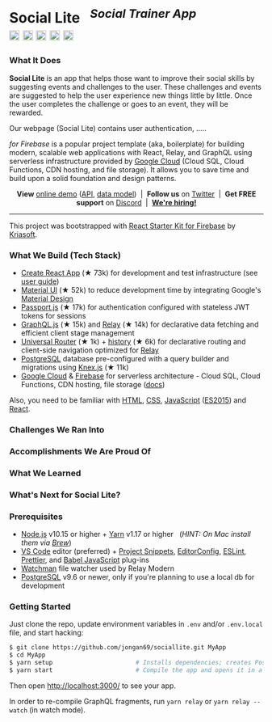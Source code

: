 <h1>
  Social Lite &nbsp; <sup><i>Social Trainer App</i></sup><br>
  <a href="https://circleci.com/gh/kriasoft/react-firebase-starter"><img src="https://circleci.com/gh/kriasoft/react-firebase-starter.svg?style=svg" alt="Build Status" height="20" /></a>
  <img src="https://api.dependabot.com/badges/status?host=github&repo=kriasoft/react-firebase-starter" alt="Dependabot" height="20" />
  <a href="https://opencollective.com/react-firebase-starter"><img src="https://opencollective.com/react-firebase-starter/backers/badge.svg?maxAge=3600" height="20"></a>
  <a href="https://twitter.com/ReactStarter"><img src="https://img.shields.io/twitter/follow/ReactStarter.svg?style=social&amp;label=Follow&amp;maxAge=3600" alt="Twitter" height="20"></a>
  <a href="https://discord.gg/2nKEnKq"><img src="https://img.shields.io/badge/chat-Discord-green.svg?style=social&amp;maxAge=3600" height="20"></a>
</h1>

### What It Does

**Social Lite** is an app that helps those want to improve their social skills by 
suggesting events and challenges to the user. These challenges and events are suggested to help 
the user experience new things little by little. Once the user completes the challenge or goes to an event, 
they will be rewarded. 

Our webpage (<a heref="www.social-lite.tech">Social Lite</a>) contains user authentication, .....

<NOTE INSERT MORE HERE>

_for Firebase_ is a popular project template (aka, boilerplate) for building
modern, scalable web applications with React, Relay, and GraphQL using serverless infrastructure
provided by <a href="https://cloud.google.com/">Google Cloud</a> (Cloud SQL, Cloud Functions, CDN
hosting, and file storage). It allows you to save time and build upon a solid foundation and
design patterns.

<p align="center"><strong>View</strong> <a href="https://firebase.reactstarter.com">online demo</a> (<a href="https://firebase.reactstarter.com/graphql">API</a>, <a href="https://firebase.reactstarter.com/graphql/model">data model</a>) &nbsp;|&nbsp; <strong>Follow us</strong> on <a href="https://twitter.com/ReactStarter">Twitter</a> &nbsp;|&nbsp; <strong>Get FREE support</strong> on <a href="https://discord.gg/2nKEnKq">Discord</a> &nbsp;|&nbsp; <a href="https://angel.co/company/kriasoft/jobs/"><strong>We're hiring!</strong></a></p>

---

This project was bootstrapped with [React Starter Kit for Firebase][rfs] by [Kriasoft][kriasoft].

### What We Build (Tech Stack)

- [Create React App][cra] (★ 73k) for development and test infrastructure (see [user guide][cradocs])
- [Material UI][mui] (★ 52k) to reduce development time by integrating Google's [Material Design][material]
- [Passport.js][passport] (★ 17k) for authentication configured with stateless JWT tokens for sessions
- [GraphQL.js][gqljs] (★ 15k) and [Relay][relay] (★ 14k) for declarative data fetching and efficient client stage management
- [Universal Router][router] (★ 1k) + [history][history] (★ 6k) for declarative routing and client-side navigation optimized for [Relay][relay]
- [PostgreSQL][psql] database pre-configured with a query builder and migrations using [Knex.js][knex] (★ 11k)
- [Google Cloud][gcp] & [Firebase][firebase] for serverless architecture - Cloud SQL, Cloud Functions, CDN hosting, file storage ([docs][fbdocs])

Also, you need to be familiar with [HTML][html], [CSS][css], [JavaScript][js] ([ES2015][es2015]) and [React](https://reactjs.org/docs/).

### Challenges We Ran Into

### Accomplishments We Are Proud Of

### What We Learned

### What's Next for Social Lite?


### Prerequisites

- [Node.js][nodejs] v10.15 or higher + [Yarn][yarn] v1.17 or higher &nbsp; (_HINT: On Mac install
  them via [Brew][brew]_)
- [VS Code][vc] editor (preferred) + [Project Snippets][vcsnippets], [EditorConfig][vceditconfig],
  [ESLint][vceslint], [Prettier][vcprettier], and [Babel JavaScript][vcjs] plug-ins
- [Watchman][watchman] file watcher used by Relay Modern
- [PostgreSQL][postgres] v9.6 or newer, only if you're planning to use a local db for development

### Getting Started

Just clone the repo, update environment variables in `.env` and/or `.env.local` file, and start
hacking:

```bash
$ git clone https://github.com/jongan69/sociallite.git MyApp
$ cd MyApp
$ yarn setup                       # Installs dependencies; creates PostgreSQL database
$ yarn start                       # Compile the app and opens it in a browser with "live reload"
```

Then open [http://localhost:3000/](http://localhost:3000/) to see your app.<br>

In order to re-compile GraphQL fragments, run `yarn relay` or `yarn relay --watch` (in watch mode).

[rfs]: https://github.com/kriasoft/react-firebase-starter
[kriasoft]: https://github.com/kriasoft
[telegram]: https://t.me/ReactStarter
[cra]: https://github.com/facebook/create-react-app
[cradocs]: https://github.com/facebook/create-react-app/blob/master/packages/react-scripts/template/README.md
[psql]: https://www.postgresql.org/
[cloudsql]: https://cloud.google.com/sql/
[knex]: http://knexjs.org/
[gqljs]: http://graphql.org/graphql-js/
[relay]: http://facebook.github.io/relay/
[mui]: https://material-ui-next.com/
[material]: https://material.io/
[passport]: http://www.passportjs.org/
[html]: https://developer.mozilla.org/en-US/docs/Web/HTML
[css]: https://developer.mozilla.org/en-US/docs/Web/CSS
[js]: https://developer.mozilla.org/en-US/docs/Web/JavaScript
[es2015]: http://babeljs.io/learn-es2015/
[react]: https://facebook.github.io/react/
[relay]: https://facebook.github.io/relay/
[gcp]: https://cloud.google.com/
[firebase]: https://firebase.google.com/
[fbdocs]: https://firebase.google.com/docs/web
[router]: https://github.com/kriasoft/universal-router
[history]: https://github.com/ReactTraining/history
[nodejs]: https://nodejs.org/
[yarn]: https://yarnpkg.com/
[brew]: https://brew.sh/
[wm]: https://facebook.github.io/watchman/
[relaycompiler]: http://facebook.github.io/relay/docs/relay-compiler.html
[vc]: https://code.visualstudio.com/
[vcsnippets]: https://marketplace.visualstudio.com/items?itemName=rebornix.project-snippets
[vceditconfig]: https://marketplace.visualstudio.com/items?itemName=EditorConfig.EditorConfig
[vceslint]: https://marketplace.visualstudio.com/items?itemName=dbaeumer.vscode-eslint
[vcprettier]: https://marketplace.visualstudio.com/items?itemName=esbenp.prettier-vscode
[vcjs]: https://marketplace.visualstudio.com/items?itemName=mgmcdermott.vscode-language-babel
[watchman]: https://github.com/facebook/watchman
[postgres]: https://www.postgresql.org/
[bc]: https://www.scootersoftware.com/
